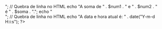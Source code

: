 <?php
$mensagem = "Bem-vindo ao PHP!";

echo $mensagem;

$num1 = 5;
$num2 = 7;
$soma = $num1 + $num2;

echo "<br>"; // Quebra de linha no HTML
echo "A soma de " . $num1 . " e " . $num2 . " é " . $soma . ".";

echo "<br>"; // Quebra de linha no HTML
echo "A data e hora atual é: " . date("Y-m-d H:i:s");
?>
